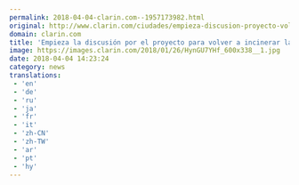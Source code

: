 ```yaml
---
permalink: 2018-04-04-clarin.com--1957173982.html
original: http://www.clarin.com/ciudades/empieza-discusion-proyecto-volver-incinerar-basura-ciudad_0_By7a9Bzjz.html
domain: clarin.com
title: 'Empieza la discusión por el proyecto para volver a incinerar la basura en la Ciudad'
image: https://images.clarin.com/2018/01/26/HynGU7YHf_600x338__1.jpg
date: 2018-04-04 14:23:24
category: news
translations: 
 - 'en'
 - 'de'
 - 'ru'
 - 'ja'
 - 'fr'
 - 'it'
 - 'zh-CN'
 - 'zh-TW'
 - 'ar'
 - 'pt'
 - 'hy'
---
```


